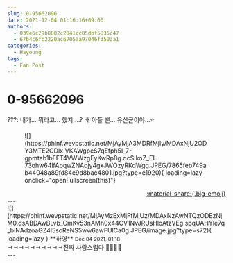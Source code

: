 ```yaml
---
slug: 0-95662096
date: 2021-12-04 01:16:16+09:00
authors:
  - 039e6c29b8002c2041cc85dbf5835c47
  - 67b4c6fb2220ac6705aa97046f3503a1
categories:
  - Hayoung
tags:
  - Fan Post
---
```


# 0-95662096

<div class="post-container" markdown="1">
<div class="content-container md-sidebar__scrollwrap" markdown="1">

???: 내가... 뭐라고... 했지....? 배 아플 땐... 유산균이야...⭐
<figure markdown="1">
![](https://phinf.wevpstatic.net/MjAyMjA3MDRfMjIy/MDAxNjU2ODY3MTE2ODIx.VKAWgpeS7qEfph5I_7-gpmtab1bFFT4VWWzgEyKwRp8g.qcSIkoZ_EI-73ohw64lfApqwZNAojy4gxJWOzyRKdWgg.JPEG/7865feb749ab44048a89fd84e9d8bac4801.jpg?type=e1920){ loading=lazy onclick="openFullscreen(this)"}
</figure>


</div>
</div>

<div style="text-align: right;" markdown="1">
<a href="https://weverse.io/fromis9/fanpost/0-95662096" style="text-align: right;">:material-share:{.big-emoji}</a>
</div>
---

<div class="comments-container md-sidebar__scrollwrap" markdown="1">
<div class="comment" markdown="1">
<div class='id-container' markdown="1">
![](https://phinf.wevpstatic.net/MjAyMzExMjFfMjUz/MDAxNzAwNTQzODEzNjM0.dsABDAwBLvb_CmKv53nAMh0x44CV1NvJRUsHloAtzVEg.spqUAHYle7q_biNAdzoaGZ4l5soReNS5ww6awFUlCa0g.JPEG/image.jpg?type=s72){ loading=lazy }
**<span class="artist">하영</span>** <small>Dec 04 2021, 01:18</small><br>
</div>
<div class='comment-body' markdown="1">
ㅋㅋㅋㅋㅋㅋㅋㅋㅋㅋ진짜 사랑스럽다 💜💜💜💜
</div>
</div>
</div>
---
